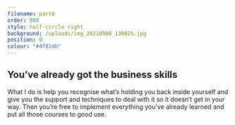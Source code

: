 ```yaml
---
filename: part8
order: 800
style: half-circle right
background: /uploads/img_20210908_130025.jpg
position: 0
colour: "#4f81db"
---
```

## You’ve already got the business skills

What I do is help you recognise what’s holding you back inside yourself and give you the support and techniques to deal with it so it doesn’t get in your way. Then you’re free to implement everything you’ve already learned and put all those courses to good use.
